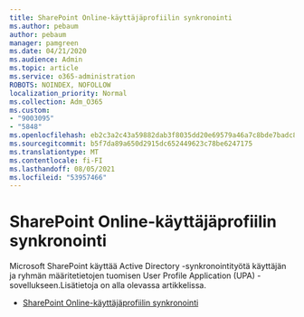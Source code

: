 ```yaml
---
title: SharePoint Online-käyttäjäprofiilin synkronointi
ms.author: pebaum
author: pebaum
manager: pamgreen
ms.date: 04/21/2020
ms.audience: Admin
ms.topic: article
ms.service: o365-administration
ROBOTS: NOINDEX, NOFOLLOW
localization_priority: Normal
ms.collection: Adm_O365
ms.custom:
- "9003095"
- "5848"
ms.openlocfilehash: eb2c3a2c43a59882dab3f8035dd20e69579a46a7c8bde7badc80310a1ab57f6e
ms.sourcegitcommit: b5f7da89a650d2915dc652449623c78be6247175
ms.translationtype: MT
ms.contentlocale: fi-FI
ms.lasthandoff: 08/05/2021
ms.locfileid: "53957466"
---
```

# <a name="sharepoint-online-user-profile-synchronization"></a>SharePoint Online-käyttäjäprofiilin synkronointi

Microsoft SharePoint käyttää Active Directory -synkronointityötä käyttäjän ja ryhmän määritetietojen tuomisen User Profile Application (UPA) -sovellukseen.Lisätietoja on alla olevassa artikkelissa.

- [SharePoint Online-käyttäjäprofiilin synkronointi](https://docs.microsoft.com/sharepoint/user-profile-sync)
